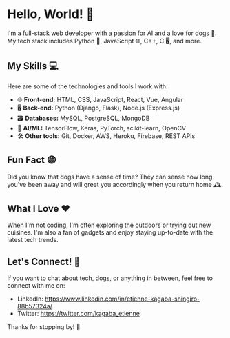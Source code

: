 # Hello, World! 👋

I'm a full-stack web developer with a passion for AI and a love for dogs 🐶. My tech stack includes Python 🐍, JavaScript 🌐, C++, C 🖥️, and more.

## My Skills 💻

Here are some of the technologies and tools I work with:

* 🌐 **Front-end:** HTML, CSS, JavaScript, React, Vue, Angular
* 🖥️ **Back-end:** Python (Django, Flask), Node.js (Express.js)
* 🗃️ **Databases:** MySQL, PostgreSQL, MongoDB
* 🤖 **AI/ML:** TensorFlow, Keras, PyTorch, scikit-learn, OpenCV
* 🛠️ **Other tools:** Git, Docker, AWS, Heroku, Firebase, REST APIs

## Fun Fact 😄

Did you know that dogs have a sense of time? They can sense how long you've been away and will greet you accordingly when you return home 🕰️.

## What I Love ❤️

When I'm not coding, I'm often exploring the outdoors or trying out new cuisines. I'm also a fan of gadgets and enjoy staying up-to-date with the latest tech trends.

## Let's Connect! 🤝

If you want to chat about tech, dogs, or anything in between, feel free to connect with me on:

* LinkedIn: https://www.linkedin.com/in/etienne-kagaba-shingiro-88b57324a/
* Twitter: https://twitter.com/kagaba_etienne

Thanks for stopping by! 🙏
